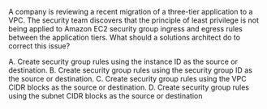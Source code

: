 A company is reviewing a recent migration of a three-tier application to a VPC. The security team discovers that the principle of least privilege is not being applied to Amazon EC2 security group ingress and egress rules between the application tiers. What should a solutions architect do to correct this issue? 

A. Create security group rules using the instance ID as the source or destination. 
B. Create security group rules using the security group ID as the source or destination. 
C. Create security group rules using the VPC CIDR blocks as the source or destination. 
D. Create security group rules using the subnet CIDR blocks as the source or destination